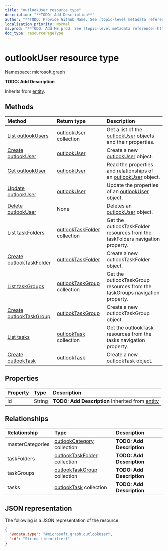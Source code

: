 ```yaml
---
title: "outlookUser resource type"
description: "**TODO: Add Description**"
author: "**TODO: Provide Github Name. See [topic-level metadata reference](https://msgo.azurewebsites.net/add/document/guidelines/metadata.html#topic-level-metadata)**"
localization_priority: Normal
ms.prod: "**TODO: Add MS prod. See [topic-level metadata reference](https://msgo.azurewebsites.net/add/document/guidelines/metadata.html#topic-level-metadata)**"
doc_type: resourcePageType
---
```


# outlookUser resource type

Namespace: microsoft.graph



**TODO: Add Description**


Inherits from [entity](../resources/entity.md).

## Methods
|Method|Return type|Description|
|:---|:---|:---|
|[List outlookUsers](../api/outlookuser-list.md)|[outlookUser](../resources/outlookuser.md) collection|Get a list of the [outlookUser](../resources/outlookuser.md) objects and their properties.|
|[Create outlookUser](../api/outlookuser-create.md)|[outlookUser](../resources/outlookuser.md)|Create a new [outlookUser](../resources/outlookuser.md) object.|
|[Get outlookUser](../api/outlookuser-get.md)|[outlookUser](../resources/outlookuser.md)|Read the properties and relationships of an [outlookUser](../resources/outlookuser.md) object.|
|[Update outlookUser](../api/outlookuser-update.md)|[outlookUser](../resources/outlookuser.md)|Update the properties of an [outlookUser](../resources/outlookuser.md) object.|
|[Delete outlookUser](../api/outlookuser-delete.md)|None|Deletes an [outlookUser](../resources/outlookuser.md) object.|
|[List taskFolders](../api/outlookuser-list-taskfolders.md)|[outlookTaskFolder](../resources/outlooktaskfolder.md) collection|Get the outlookTaskFolder resources from the taskFolders navigation property.|
|[Create outlookTaskFolder](../api/outlookuser-post-taskfolders.md)|[outlookTaskFolder](../resources/outlooktaskfolder.md)|Create a new outlookTaskFolder object.|
|[List taskGroups](../api/outlookuser-list-taskgroups.md)|[outlookTaskGroup](../resources/outlooktaskgroup.md) collection|Get the outlookTaskGroup resources from the taskGroups navigation property.|
|[Create outlookTaskGroup](../api/outlookuser-post-taskgroups.md)|[outlookTaskGroup](../resources/outlooktaskgroup.md)|Create a new outlookTaskGroup object.|
|[List tasks](../api/outlookuser-list-tasks.md)|[outlookTask](../resources/outlooktask.md) collection|Get the outlookTask resources from the tasks navigation property.|
|[Create outlookTask](../api/outlookuser-post-tasks.md)|[outlookTask](../resources/outlooktask.md)|Create a new outlookTask object.|

## Properties
|Property|Type|Description|
|:---|:---|:---|
|id|String|**TODO: Add Description** Inherited from [entity](../resources/entity.md)|

## Relationships
|Relationship|Type|Description|
|:---|:---|:---|
|masterCategories|[outlookCategory](../resources/outlookcategory.md) collection|**TODO: Add Description**|
|taskFolders|[outlookTaskFolder](../resources/outlooktaskfolder.md) collection|**TODO: Add Description**|
|taskGroups|[outlookTaskGroup](../resources/outlooktaskgroup.md) collection|**TODO: Add Description**|
|tasks|[outlookTask](../resources/outlooktask.md) collection|**TODO: Add Description**|

## JSON representation
The following is a JSON representation of the resource.
<!-- {
  "blockType": "resource",
  "keyProperty": "id",
  "@odata.type": "microsoft.graph.outlookUser",
  "baseType": "microsoft.graph.entity",
  "openType": false
}
-->
``` json
{
  "@odata.type": "#microsoft.graph.outlookUser",
  "id": "String (identifier)"
}
```

